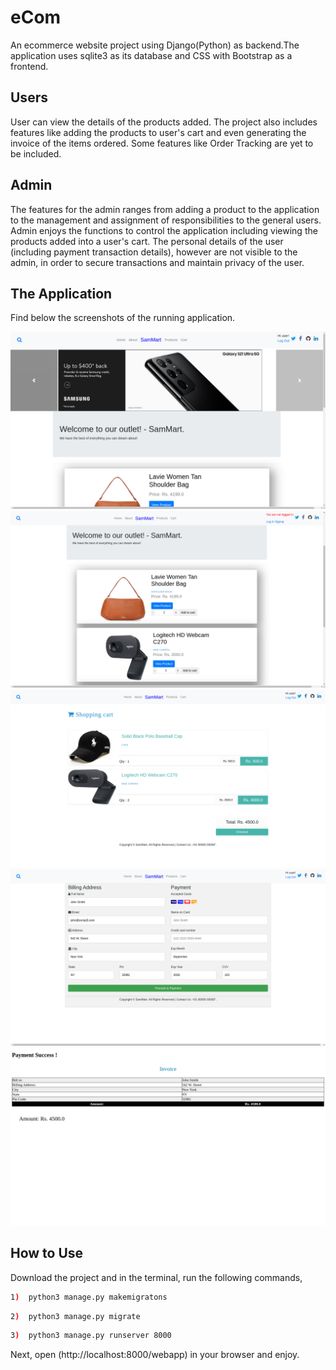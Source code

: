 # eCom

An ecommerce website project using Django(Python) as backend.The application uses sqlite3 as its database and CSS with Bootstrap as a frontend.

## Users
User can view the details of the products added. The project also includes features like adding the products to user's cart and even generating the invoice of the items ordered. 
Some features like Order Tracking are yet to be included.

## Admin
The features for the admin ranges from adding a product to the application to the management and assignment of responsibilities to the general users. Admin enjoys the functions to control the application including viewing the products added into a user's cart.
The personal details of the user (including payment transaction details), however are not visible to the admin, in order to secure transactions and maintain privacy of the user. 

## The Application
Find below the screenshots of the running application.

![](Screenshots/Index.png)
![](Screenshots/IndexPage.png)
![](Screenshots/Cart.png)
![](Screenshots/Billing.png)
![](Screenshots/Invoice.png)



## How to Use
Download the project and in the terminal, run the following commands, 

```bash
1)  python3 manage.py makemigratons
```

```bash
2)  python3 manage.py migrate
```

```bash
3)  python3 manage.py runserver 8000
```
Next, open (http://localhost:8000/webapp) in your browser and enjoy.
